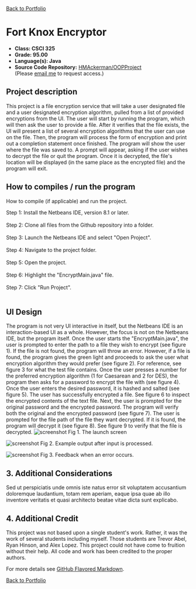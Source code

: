 [Back to Portfolio](./)

Fort Knox Encryptor
===============

-   **Class: CSCI 325** 
-   **Grade: 95.00**
-   **Language(s): Java**
-   **Source Code Repository:** [HMAckerman/OOPProject](https://github.com/HMAckerman/OOPProject)  
    (Please [email me](mailto:HMAckerman@csustudent.net?subject=GitHub%20Access) to request access.)

## Project description

This project is a file encryption service that will take a user designated file and a user designated encryption algorithm, pulled from a list of provided encryptions from the UI. The user will start by running the program, which will then ask the user to provide a file. After it verifies that the file exists, the UI will present a list of several encryption algorithms that the user can use on the file. Then, the program will process the form of encryption and print out a completion statement once finished. The program will show the user where the file was saved to. A prompt will appear, asking if the user wishes to decrypt the file or quit the program. Once it is decrypted, the file's location will be displayed (in the same place as the encrypted file) and the program will exit.

## How to compiles / run the program

How to compile (if applicable) and run the project.

Step 1: Install the Netbeans IDE, version 8.1 or later.<br></br>
Step 2: Clone all files from the Github repository into a folder.<br></br>
Step 3: Launch the Netbeans IDE and select "Open Project".<br></br>
Step 4: Navigate to the project folder.<br></br>
Step 5: Open the project.<br></br>
Step 6: Highlight the "EncryptMain.java" file.<br></br>
Step 7: Click "Run Project".<br></br>

## UI Design

The program is not very UI interactive in itself, but the Netbeans IDE is an interaction-based UI as a whole. However, the focus is not on the Netbeans IDE, but the program itself. Once the user starts the "EncryptMain.java", the user is prompted to enter the path to a file they wish to encrypt (see figure 1). If the file is not found, the program will throw an error. However, if a file is found, the program gives the green light and proceeds to ask the user what encryption algorithm they would prefer (see figure 2). For reference, see figure 3 for what the test file contains. Once the user presses a number for the preferred encryption algorithm (1 for Caesarean and 2 for DES), the program then asks for a password to encrypt the file with (see figure 4). Once the user enters the desired password, it is hashed and salted (see figure 5). The user has successfully encrypted a file. See figure 6 to inspect the encrypted contents of the text file. Next, the user is prompted for the original password and the encrypted password. The program will verify both the original and the encrypted password (see figure 7). The user is prompted for the file path of the file they want decrypted. If it is found, the program will decrypt it (see figure 8). See figure 9 to verify that the file is decrypted.
![screenshot](images/dummy_thumbnail.jpg)
Fig 1. The launch screen

![screenshot](images/dummy_thumbnail.jpg)
Fig 2. Example output after input is processed.

![screenshot](images/dummy_thumbnail.jpg)
Fig 3. Feedback when an error occurs.

## 3. Additional Considerations

Sed ut perspiciatis unde omnis iste natus error sit voluptatem accusantium doloremque laudantium, totam rem aperiam, eaque ipsa quae ab illo inventore veritatis et quasi architecto beatae vitae dicta sunt explicabo.

## 4. Additional Credit

This project was not based upon a single student's work. Rather, it was the work of several students including myself. Those students are Trevor Abel, Ryan Hinson, and Alex Lopez. This project could not have come to fruition without their help. All code and work has been credited to the proper authors. 

For more details see [GitHub Flavored Markdown](https://guides.github.com/features/mastering-markdown/).

[Back to Portfolio](./)

